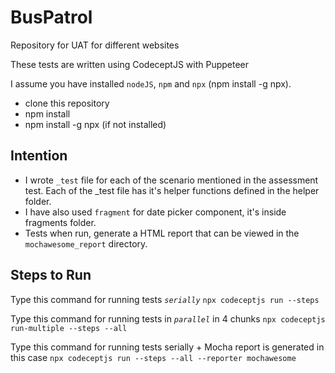 # BusPatrol

Repository for UAT for different websites

These tests are written using CodeceptJS with Puppeteer

I assume you have installed `nodeJS`, `npm` and `npx` (npm install -g npx).

* clone this repository
* npm install
* npm install -g npx (if not installed)

## Intention
* I wrote `_test` file for each of the scenario mentioned in the assessment test. Each of the _test file has it's helper functions defined in the helper folder.
* I have also used `fragment` for date picker component, it's inside fragments folder.
* Tests when run, generate a HTML report that can be viewed in the `mochawesome_report` directory.

## Steps to Run

Type this command for running tests *`serially`*
`npx codeceptjs run --steps`

Type this command for running tests in *`parallel`* in 4 chunks 
`npx codeceptjs run-multiple --steps --all`

Type this command for running tests serially + Mocha report is generated in this case
`npx codeceptjs run --steps --all --reporter mochawesome`